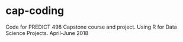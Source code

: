 # cap-coding
Code for PREDICT 498 Capstone course and project.
Using R for Data Science Projects.
April-June 2018
